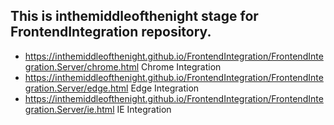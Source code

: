 <html lang="en">

<head>
    <meta charset="UTF-8">
    <meta name="viewport" content="width=device-width, initial-scale=1.0">
    <title>FrontendIntegration</title>
</head>

<body>
    <h2>This is inthemiddleofthenight stage for FrontendIntegration repository.</h2>
	<ul>
		<li>
			<a href="FrontendIntegration.Server/chrome.html">https://inthemiddleofthenight.github.io/FrontendIntegration/FrontendIntegration.Server/chrome.html</a>
			<span>Chrome Integration</span>
		</li>
		<li>
			<a href="FrontendIntegration.Server/edge.html">https://inthemiddleofthenight.github.io/FrontendIntegration/FrontendIntegration.Server/edge.html</a>
			<span>Edge Integration</span>
		</li>
		<li>
			<a href="FrontendIntegration.Server/ie.html">https://inthemiddleofthenight.github.io/FrontendIntegration/FrontendIntegration.Server/ie.html</a>
			<span>IE Integration</span>
		</li>
	</ul>
</body>

</html>
